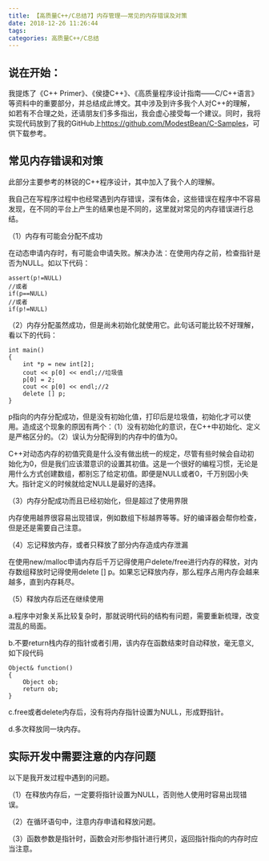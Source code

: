 ```yaml
---
title: 【高质量C++/C总结7】内存管理——常见的内存错误及对策
date: 2018-12-26 11:26:44
tags:
categories: 高质量C++/C总结
---
```


## 说在开始：

我提炼了《C++ Primer》、《侯捷C++》、《高质量程序设计指南——C/C++语言》等资料中的重要部分，并总结成此博文。其中涉及到许多我个人对C++的理解，如若有不合理之处，还请朋友们多多指出，我会虚心接受每一个建议。同时，我将实现代码放到了我的GitHub上<https://github.com/ModestBean/C-Samples>，可供下载参考。
<!-- more -->
## 常见内存错误和对策

此部分主要参考的林锐的C++程序设计，其中加入了我个人的理解。

我自己在写程序过程中也经常遇到内存错误，深有体会，这些错误在程序中不容易发现，在不同的平台上产生的结果也是不同的，这里就对常见的内存错误进行总结。

（1）内存有可能会分配不成功

在动态申请内存时，有可能会申请失败。解决办法：在使用内存之前，检查指针是否为NULL。如以下代码：

```
assert(p!=NULL)
//或者
if(p==NULL)
//或者
if(p!=NULL)
```

（2）内存分配虽然成功，但是尚未初始化就使用它。此句话可能比较不好理解，看以下的代码：

```
int main()
{
	int *p = new int[2];
	cout << p[0] << endl;//垃圾值
	p[0] = 2;
	cout << p[0] << endl;//2
	delete [] p;
}
```

p指向的内存分配成功，但是没有初始化值，打印后是垃圾值，初始化才可以使用。造成这个现象的原因有两个：（1）没有初始化的意识，在C++中初始化、定义是严格区分的。（2）误认为分配得到的内存中的值为0。

C++对动态内存的初值究竟是什么没有做出统一的规定，尽管有些时候会自动初始化为0，但是我们应该潜意识的设置其初值。这是一个很好的编程习惯，无论是用什么方式创建数组，都别忘了给定初值。即便是NULL或者0，千万别因小失大。指针定义的时候就给定NULL是最好的选择。

（3）内存分配成功而且已经初始化，但是超过了使用界限

内存使用越界很容易出现错误，例如数组下标越界等等。好的编译器会帮你检查，但是还是需要自己注意。

（4）忘记释放内存，或者只释放了部分内存造成内存泄漏

在使用new/malloc申请内存后千万记得使用户delete/free进行内存的释放，对内存数组释放时记得使用delete [] p。如果忘记释放内存，那么程序占用内存会越来越多，直到内存耗尽。

（5）释放内存后还在继续使用

a.程序中对象关系比较复杂时，那就说明代码的结构有问题，需要重新梳理，改变混乱的局面。

b.不要return栈内存的指针或者引用，该内存在函数结束时自动释放，毫无意义,如下段代码

```
Object& function()
{
    Object ob;
    return ob;
}
```

c.free或者delete内存后，没有将内存指针设置为NULL，形成野指针。

d.多次释放同一块内存。

## 实际开发中需要注意的内存问题

以下是我开发过程中遇到的问题。

（1）在释放内存后，一定要将指针设置为NULL，否则他人使用时容易出现错误。

（2）在循环语句中，注意内存申请和释放问题。

（3）函数参数是指针时，函数会对形参指针进行拷贝，返回指针指向的内存时应当注意。

